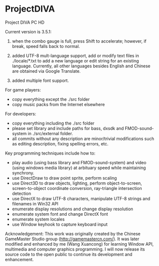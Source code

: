 # ProjectDIVA
Project DIVA PC HD

Current version is 3.5.1:

1. when the combo gauge is full, press Shift to accelerate; however, if break, speed falls back to normal.

2. added UTF-8 mult-language support, add or modify text files in ./locale/*.txt to add a new language or edit string for an existing language. Currently, all other languages besides English and Chinese are obtained via Google Translate.

3. added multiple font support.


For game players:
- copy everything except the ./src folder
- copy music packs from the Internet elsewhere


For developers:
- copy everything including the ./src folder
- please set library and include paths for bass, dxsdk and FMOD-sound-system in ./src/external folder.
- all commits without any description are minor/trivial modifications such as editing description, fixing spelling errors, etc.


Key programming techniques include how to:
- play audio (using bass library and FMOD-sound-system) and video (using windows media library) at arbituary speed while maintaining synchrony.
- use DirectDraw to draw point sprite, perform scaling
- use Direct3D to draw objects, lighting, perform object-to-screen, screen-to-object coordinate conversion, ray-triangle intersection detection
- use DirectX to draw UTF-8 characters, manipulate UTF-8 strings and filenames in Win32 API
- enumerate display resolutions and change display resolution
- enumerate system font and change DirectX font
- enumerate system locales
- use Window keyhook to capture keyboard input


Acknowledgement:
This work was originally created by the Chinese GameMaster Studio group (http://gamemastercn.com/).
It was later modified and enhanced by me (Wang Xuancong) for learning Window API, multimedia and computer graphics programming.
I will now release its source code to the open public to continue its development and enhancement.
